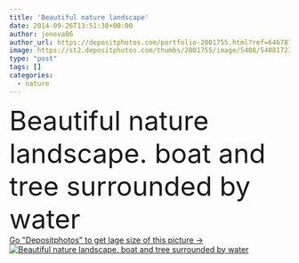 ```yaml
---
title: 'Beautiful nature landscape'
date: 2014-09-26T13:51:38+00:00
author: jeneva86
author_url: https://depositphotos.com/portfolio-2001755.html?ref=64678756
image: https://st2.depositphotos.com/thumbs/2001755/image/5408/54081723/api_thumb_450.jpg?forcejpeg=true
type: "post"
tags: []
categories: 
  - nature
---
```

<div aling="center">
            <font size="60"> Beautiful nature landscape. boat and tree surrounded by water</font>   
</div>
<div>
    <a href='https://depositphotos.com/54081723/stock-photo-beautiful-nature-landscape.html?ref=64678756' target=_blank > Go "Depositphotos" to get lage size of this picture ->
        <img href='https://depositphotos.com/54081723/stock-photo-beautiful-nature-landscape.html?ref=64678756' src='https://st2.depositphotos.com/2001755/5408/i/950/depositphotos_54081723-stock-photo-beautiful-nature-landscape.jpg?forcejpeg=true' alt='Beautiful nature landscape. boat and tree surrounded by water' >
    </a>
</div>

